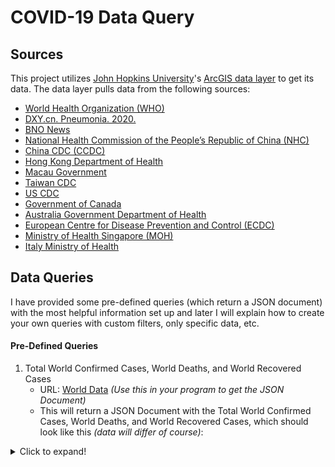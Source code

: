 # COVID-19 Data Query
## Sources
This project utilizes [John Hopkins University](https://coronavirus.jhu.edu/map.html)'s 
[ArcGIS data layer](https://services1.arcgis.com/0MSEUqKaxRlEPj5g/ArcGIS/rest/services/ncov_cases/FeatureServer) 
to get its data. The data layer pulls data from the following sources:
- [World Health Organization (WHO)](https://www.who.int/)
- [DXY.cn. Pneumonia. 2020.](http://3g.dxy.cn/newh5/view/pneumonia)
- [BNO News](https://bnonews.com/index.php/2020/02/the-latest-coronavirus-cases/)
- [National Health Commission of the People’s Republic of China (NHC)](http://www.nhc.gov.cn/xcs/yqtb/list_gzbd.shtml)
- [China CDC (CCDC)](http://weekly.chinacdc.cn/news/TrackingtheEpidemic.htm)
- [Hong Kong Department of Health](https://www.chp.gov.hk/en/features/102465.html)
- [Macau Government](https://www.ssm.gov.mo/portal/)
- [Taiwan CDC](https://sites.google.com/cdc.gov.tw/2019ncov/taiwan?authuser=0)
- [US CDC](https://www.cdc.gov/coronavirus/2019-ncov/index.html)
- [Government of Canada](https://www.canada.ca/en/public-health/services/diseases/coronavirus.html)
- [Australia Government Department of Health](https://www.health.gov.au/news/coronavirus-update-at-a-glance)
- [European Centre for Disease Prevention and Control (ECDC)](https://www.ecdc.europa.eu/en/geographical-distribution-2019-ncov-cases)
- [Ministry of Health Singapore (MOH)](https://www.moh.gov.sg/covid-19)
- [Italy Ministry of Health](http://www.salute.gov.it/nuovocoronavirus)

## Data Queries
I have provided some pre-defined queries (which return a JSON document) with the most helpful information set up and 
later I will explain how
 to 
create your own queries with custom filters, only specific data, etc. 
#### Pre-Defined Queries
1. Total World Confirmed Cases, World Deaths, and World Recovered Cases
    - URL: [World Data](https://services1.arcgis.com/0MSEUqKaxRlEPj5g/ArcGIS/rest/services/Coronavirus_2019_nCoV_Cases/FeatureServer/1/query?where=1=1&outStatistics=[{"statisticType":"sum","onStatisticField":"Confirmed","outStatisticFieldName":"confirmed"},{"statisticType":"sum","onStatisticField":"deaths","outStatisticFieldName":"deaths"},{"statisticType":"sum","onStatisticField":"recovered","outStatisticFieldName":"recovered"}]&f=pjson) *(Use this in your program to get the JSON Document)*
    - This will return a JSON Document with the Total World Confirmed Cases, World Deaths, and World Recovered Cases, 
    which should look like this *(data will differ of course)*:
    
<details>
  <summary>Click to expand!</summary>
  
  ![image](https://lh3.googleusercontent.com/_srIW4IdOUIMfmK8JDvjmXhqQYVMjND-is6zSeaiKvX0CHBV3c43htKvWhBCLFCXfCA5NGuR2Caq8o4ukrYyYgWjKHtx0CvVpLA31x1hI4rgWwZ9uEIa3A0lEXwTWxJIEa9DqjFD87sGBgy1DBps0ak056zitDyT2p12-GKbAU0I6W51Z1yBd3OT9iJBuvq_JsAq1cZLtEXbfP0RFlwwmnrdHdYMv8uBr5qt7iBE1Nzv0HFF0DgTpRpqBrazj736Sm3BHfzyC8qQCE6T6ALYklL6yYxUxeV4j4sOVfO9TLcOdpUfstwOK496Vv0BQTqofdGCrZWTYTBnmU_PKdWTxgz_KwjghXvveQQ4SUSfLADG5UZTeMabtccVn-AWb6u22eiq12cW2cPcsp8y1cvqfPAc3k1DH0I3XQ-Lm8rb1C8LTMTxSebFAq28BAyqV2Gdp-c3ZaZu_GiqUYK0C3zRAuplwHh2gKZ4xGvYgdIoUgqCSXqokFNKhJjrUgN65igLRBzSi4LzmVGV_27syhzSFsgTSpkdo0KXdkBufcnbWautr-5YcSiv76YMFsH1kIY-QXD4HZO2OOpmR0lNOFFqo4DVBMcoWX-eB-SOyU12Gst5H3CzRFzehNw22nEdDuG-U9vsAQTGVwX__i2vtkmYqWlcvy24eCAn8VC7ra-Ih3OwDO5XtZlqWkxU0U0M5g=w296-h751-no
</details>

